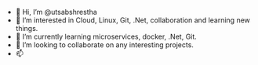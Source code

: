- 👋 Hi, I’m @utsabshrestha
- 👀 I’m interested in Cloud, Linux, Git, .Net, collaboration and learning new things. 
- 🌱 I’m currently learning microservices, docker, .Net, Git.
- 💞️ I’m looking to collaborate on any interesting projects.
- 📫 

<!---
utsabshrestha/utsabshrestha is a ✨ special ✨ repository because its `README.md` (this file) appears on your GitHub profile.
You can click the Preview link to take a look at your changes.
--->
